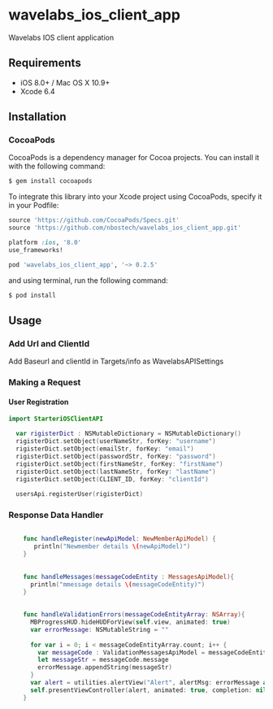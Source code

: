 # wavelabs_ios_client_app
Wavelabs IOS client application

## Requirements

- iOS 8.0+ / Mac OS X 10.9+
- Xcode 6.4


## Installation


### CocoaPods

CocoaPods is a dependency manager for Cocoa projects. You can install it with the following command:

```bash
$ gem install cocoapods
```

To integrate this library into your Xcode project using CocoaPods, specify it in your Podfile:

```ruby
source 'https://github.com/CocoaPods/Specs.git'
source 'https://github.com/nbostech/wavelabs_ios_client_app.git'

platform :ios, '8.0'
use_frameworks!

pod 'wavelabs_ios_client_app', '~> 0.2.5'
```

  
  and using terminal, run the following command:

```bash
$ pod install
```


## Usage

### Add Url and ClientId
  
   Add Baseurl and clientId in Targets/info as WavelabsAPISettings

### Making a Request

#### User Registration

```swift
import StarteriOSClientAPI

  var rigisterDict : NSMutableDictionary = NSMutableDictionary()
  rigisterDict.setObject(userNameStr, forKey: "username")
  rigisterDict.setObject(emailStr, forKey: "email")
  rigisterDict.setObject(passwordStr, forKey: "password")
  rigisterDict.setObject(firstNameStr, forKey: "firstName")
  rigisterDict.setObject(lastNameStr, forKey: "lastName")
  rigisterDict.setObject(CLIENT_ID, forKey: "clientId")
  
  usersApi.registerUser(rigisterDict)
  ```

### Response Data Handler

```swift

    func handleRegister(newApiModel: NewMemberApiModel) {
       println("Newmember details \(newApiModel)")        
    }
    
        
    func handleMessages(messageCodeEntity : MessagesApiModel){
      println("mmessage details \(messageCodeEntity)")        
    }
    
    
    func handleValidationErrors(messageCodeEntityArray: NSArray){
      MBProgressHUD.hideHUDForView(self.view, animated: true)
      var errorMessage: NSMutableString = ""
        
      for var i = 0; i < messageCodeEntityArray.count; i++ {
        var messageCode : ValidationMessagesApiModel = messageCodeEntityArray.objectAtIndex(i) as! ValidationMessagesApiModel
        let messageStr = messageCode.message
        errorMessage.appendString(messageStr)
      }
      var alert = utilities.alertView("Alert", alertMsg: errorMessage as String,actionTitle: "Ok")
      self.presentViewController(alert, animated: true, completion: nil)
    }


  ```
